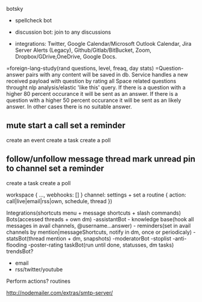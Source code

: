 botsky

- spellcheck bot
- discussion bot: join to any discussions

- integrations: Twitter, Google Calendar/Microsoft Outlook Calendar, Jira Server Alerts (Legacy), Github/Gitlab/BitBucket, Zoom, Dropbox/GDrive,OneDrive, Google Docs.




=foreign-lang-study(rand questions, level, freaq, day stats)
=Question-answer pairs with any content will be saved in db. Service handles a new received payload with question by rating all Space related questions throught nlp analysis/elastic 'like this' query.
If there is a question with a higher 80 percent occurance it will be sent as an answer.
If there is a question with a higher 50 percent occurance it will be sent as an likely answer.
In other cases there is no suitable answer.






mute
start a call
set a reminder
-
create an event
create a task
create a poll

follow/unfollow message thread
mark unread
pin to channel
set a reminder
-
create a task
create a poll


workspace { ..., webhooks: [] }
channel: settings + set a routine { action: call|live|email|rss|own, schedule, thread })




Integrations(shortcuts menu + message shortcuts + slash commands)
Bots(accessed threads + own dm)
-assistantBot
	- knowledge base(hook all messages in avail channels, @username...answer)
	- reminders(set in avail channels by mention|messageShortcuts, notify in dm, once or periodicaly)
-statsBot(thread mention + dm, snapshots)
-moderatorBot
	-stoplist
	-anti-flooding
	-poster-rating
taskBot(run until done, statusses, dm tasks)
trendsBot?

- email
- rss/twitter/youtube


Perform actions?
routines






http://nodemailer.com/extras/smtp-server/
